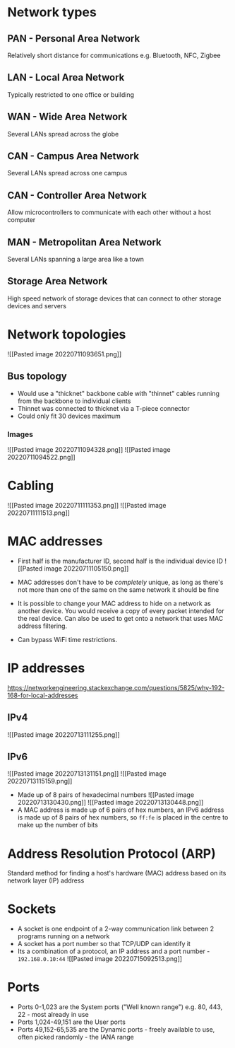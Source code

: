 # Network types
## PAN - Personal Area Network
Relatively short distance for communications e.g. Bluetooth, NFC, Zigbee
## LAN - Local Area Network
Typically restricted to one office or building
## WAN - Wide Area Network
Several LANs spread across the globe
## CAN - Campus Area Network
Several LANs spread across one campus
## CAN - Controller Area Network
Allow microcontrollers to communicate with each other without a host computer
## MAN - Metropolitan Area Network
Several LANs spanning a large area like a town
## Storage Area Network
High speed network of storage devices that can connect to other storage devices and servers

# Network topologies
![[Pasted image 20220711093651.png]]
## Bus topology
- Would use a "thicknet" backbone cable with "thinnet" cables running from the backbone to individual clients
- Thinnet was connected to thicknet via a T-piece connector
- Could only fit 30 devices maximum
### Images
![[Pasted image 20220711094328.png]]
![[Pasted image 20220711094522.png]]

# Cabling
![[Pasted image 20220711111353.png]]
![[Pasted image 20220711111513.png]]
# MAC addresses
- First half is the manufacturer ID, second half is the individual device ID
![[Pasted image 20220711105150.png]]
- MAC addresses don't have to be *completely* unique, as long as there's not more than one of the same on the same network it should be fine

- It is possible to change your MAC address to hide on a network as another device. You would receive a copy of every packet intended for the real device. Can also be used to get onto a network that uses MAC address filtering.
- Can bypass WiFi time restrictions.
# IP addresses
https://networkengineering.stackexchange.com/questions/5825/why-192-168-for-local-addresses

## IPv4
![[Pasted image 20220713111255.png]]

## IPv6
![[Pasted image 20220713131151.png]]
![[Pasted image 20220713115159.png]]
- Made up of 8 pairs of hexadecimal numbers
![[Pasted image 20220713130430.png]]
![[Pasted image 20220713130448.png]]
- A MAC address is made up of 6 pairs of hex numbers, an IPv6 address is made up of 8 pairs of hex numbers, so `ff:fe` is placed in the centre to make up the number of bits

# Address Resolution Protocol (ARP)
Standard method for finding a host's hardware (MAC) address based on its network layer (IP) address
# Sockets
- A socket is one endpoint of a 2-way communication link between 2 programs running on  a network
- A socket has a port number so that TCP/UDP can identify it
- Its a combination of a protocol, an IP address and a port number - `192.168.0.10:44`
![[Pasted image 20220715092513.png]]
# Ports
- Ports 0-1,023 are the System ports ("Well known range") e.g. 80, 443, 22 - most already in use
- Ports 1,024-49,151 are the User ports
- Ports 49,152-65,535 are the Dynamic ports - freely available to use, often picked randomly - the IANA range